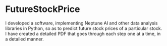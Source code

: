 # FutureStockPrice

I developed a software, implementing Neptune AI and other data analysis libraries in Python, so as to predict future stock prices of a particular stock.
I have created a detailed PDF that goes through each step one at a time, in a detailed manner.
